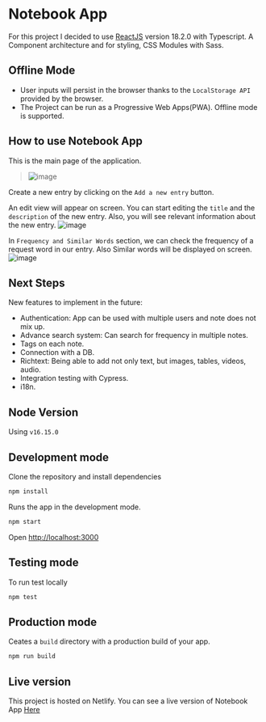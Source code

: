 # Notebook App

For this project I decided to use [ReactJS](https://reactjs.org/) version 18.2.0 with Typescript. A Component architecture and for styling, CSS Modules with Sass.

## Offline Mode

- User inputs will persist in the browser thanks to the ```LocalStorage API``` provided by the browser.
- The Project can be run as a Progressive Web Apps(PWA). Offline mode is supported.

## How to use Notebook App

This is the main page of the application.

> ![image](https://user-images.githubusercontent.com/30419456/180275348-2ab57582-d62c-4b25-904e-c2ca1713737b.png)

Create a new entry by clicking on the ```Add a new entry``` button.

An edit view will appear on screen. You can start editing the ```title``` and the ```description``` of the new entry. Also, you will see relevant information about the new entry.
![image](https://user-images.githubusercontent.com/30419456/180275878-88e4e8c9-9ef7-4fc7-8713-708b1b8a09ea.png)

In ```Frequency and Similar Words``` section, we can check the frequency of a request word in our entry. Also Similar words will be displayed on screen. 
![image](https://user-images.githubusercontent.com/30419456/180276656-56b919ae-96ed-466c-9e91-4a4943357dff.png)

## Next Steps

New features to implement in the future:
- Authentication: App can be used with multiple users and note does not mix up.
- Advance search system: Can search for frequency in multiple notes.
- Tags on each note.
- Connection  with a DB.
- Richtext: Being able to add not only text, but images, tables, videos, audio.
- Integration testing with Cypress.
- i18n.

## Node Version

Using `v16.15.0`

## Development mode

Clone the repository and install dependencies
```bash
npm install
```

Runs the app in the development mode.
```bash
npm start
```

Open [http://localhost:3000](http://localhost:3000)

## Testing mode

To run test locally
```bash
npm test
```

## Production mode
Ceates a `build` directory with a production build of your app.
```bash
npm run build
```

## Live version
This project is hosted on Netlify.
You can see a live version of Notebook App [Here](https://aquamarine-starlight-7884fc.netlify.app/)
